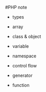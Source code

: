 #PHP note

- types

- array

- class & object

- variable

- namespace

- control flow

- generator

- function

